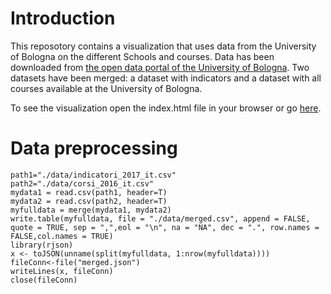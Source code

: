 # Introduction
This reposotory contains a visualization that uses data from the University of Bologna on the different Schools and courses. Data has been downloaded from [the open data portal of the University of Bologna](http://dati.comune.bologna.it/). Two datasets have been merged: a dataset with indicators and a dataset with all courses available at the University of Bologna.

To see the visualization open the index.html file in your browser or go [here](https://esterpantaleo.github.io/daf-d3-unibo-scuole/).

# Data preprocessing
```
path1="./data/indicatori_2017_it.csv"
path2="./data/corsi_2016_it.csv"
mydata1 = read.csv(path1, header=T)
mydata2 = read.csv(path2, header=T)
myfulldata = merge(mydata1, mydata2)
write.table(myfulldata, file = "./data/merged.csv", append = FALSE, quote = TRUE, sep = ",",eol = "\n", na = "NA", dec = ".", row.names = FALSE,col.names = TRUE)
library(rjson)
x <- toJSON(unname(split(myfulldata, 1:nrow(myfulldata))))
fileConn<-file("merged.json")
writeLines(x, fileConn)
close(fileConn)
```

